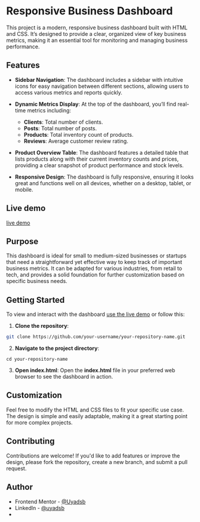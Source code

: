 # Responsive Business Dashboard

This project is a modern, responsive business dashboard built with HTML and CSS. It’s designed to provide a clear, organized view of key business metrics, making it an essential tool for monitoring and managing business performance.

## Features

- **Sidebar Navigation**: The dashboard includes a sidebar with intuitive icons for easy navigation between different sections, allowing users to access various metrics and reports quickly.
  
- **Dynamic Metrics Display**: At the top of the dashboard, you’ll find real-time metrics including:
  - **Clients**: Total number of clients.
  - **Posts**: Total number of posts.
  - **Products**: Total inventory count of products.
  - **Reviews**: Average customer review rating.

- **Product Overview Table**: The dashboard features a detailed table that lists products along with their current inventory counts and prices, providing a clear snapshot of product performance and stock levels.

- **Responsive Design**: The dashboard is fully responsive, ensuring it looks great and functions well on all devices, whether on a desktop, tablet, or mobile.

## Live demo

[live demo](https://uyadsb.github.io/Responsive-Business-Dashboard)

## Purpose

This dashboard is ideal for small to medium-sized businesses or startups that need a straightforward yet effective way to keep track of important business metrics. It can be adapted for various industries, from retail to tech, and provides a solid foundation for further customization based on specific business needs.


## Getting Started

To view and interact with the dashboard [use the live demo](https://uyadsb.github.io/Responsive-Business-Dashboard) or follow this:

1. **Clone the repository**:
```bash
git clone https://github.com/your-username/your-repository-name.git
```

2. **Navigate to the project directory**:
```
cd your-repository-name
```

3. **Open index.html**:
   Open the **index.html** file in your preferred web browser to see the dashboard in action.


## Customization

Feel free to modify the HTML and CSS files to fit your specific use case. The design is simple and easily adaptable, making it a great starting point for more complex projects.

## Contributing

Contributions are welcome! If you'd like to add features or improve the design, please fork the repository, create a new branch, and submit a pull request.

## Author

- Frontend Mentor - [@Uyadsb](https://www.frontendmentor.io/profile/uyadsb)
- LinkedIn - [@uyadsb](https://www.linkedin.com/in/iyad-sebti)
- 
